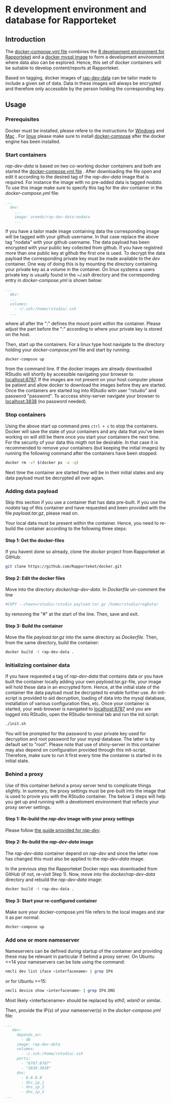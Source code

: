 # R development environment and database for Rapporteket

## Introduction
The 
[docker-compose.yml file](https://github.com/Rapporteket/docker/blob/master/rap-dev-data/docker-compose.yml)
combines the 
[R development environment for Rapporteket](https://github.com/Rapporteket/docker/tree/master/rap-dev)
and a
[docker mysql image](https://hub.docker.com/_/mysql/)
to form a development environment where data also can
be explored. Hence, this set of docker containers will be suitable to develop
content/reports at Rapporteket.

Based on tagging, docker images of
[rap-dev-data](https://hub.docker.com/r/areedv/rap-dev-data/tags/)
can be tailor made to include a given set of data. Data in these images will
always be encrypted and therefore only accessible by the person holding the
corresponding key.

## Usage

### Prerequisites
Docker must be installed, please refere to the instructions for
[Windows](https://docs.docker.com/docker-for-windows/install/)
and
[Mac](https://docs.docker.com/docker-for-mac/install/)
. For
[linux](https://store.docker.com/search?offering=community&type=edition&operating_system=linux)
please make sure to install
[docker-compose](https://docs.docker.com/compose/install/)
after the docker engine has been installed.

### Start containers
*rap-dev-data* is based on two co-working docker containers and both are
started the
[docker-compose.yml file](https://github.com/Rapporteket/docker/blob/master/rap-dev-data/docker-compose.yml)
. After downloading the file open and edit it according to the desired tag of
the *rap-dev-data* image that is required. For instance the image with no
pre-added data is tagged *nodata*. To use this image make sure to specify
this tag for the *dev* container in the *docker-compose.yml* file:
```yaml
...
  dev:
    ...
    image: areedv/rap-dev-data:nodata
    ...
```

If you have a tailor made image containing data the corresponding image will be
tagged with your github username. In that case replace the above tag "nodata"
with your github username. The data payload has been encrypted with your
public key collected from github. If you have registred more than one public
key at github the first one is used. To decrypt the data payload the
corresponding private key must be made available to the *dev* container.
One way of doing this is by mounting the directory containing your private key
as a volume in the container. On linux systems a users private key is usually
found in the *~/.ssh* directory and the corresponding entry in
*docker-compose.yml* is shown below:
```yaml
...
  dev:
  ...
  volumes:
    - ~/.ssh:/home/rstudio/.ssh
  ...
```
where all after the ":" defines the mount point within the container. Please
adjust the part before the ":" according to where your private key is stored
on the host.

Then, start up the  containers. For a linux type host navigate to the
directory holding your *docker-compose.yml* file and start by running:
```bash
docker-compose up
```

from the command line. If the docker images are already downloaded RStudio
will shortly by accessible navigating your browser to
[localhost:8787](http://localhost:8787). If the images are not present on your
host computer please be patient and allow docker to download the images before
they are started. Once the containers are started log into RStudio witn user
"rstudio" and password "password". To acccess shiny-server navigate your
browser to [localhost:3838](http://localhost:3838) (no password needed).

### Stop containers
Using the above start up command pres ```ctrl + c``` to stop the containers.
Docker will save the state of your containers and any data that you've been
working on will still be there once you start your containers the next time.
For the security of your data this migth not be desirable. In that case it is
recommended to remove your containers (but keeping the initial images) by
running the following command after the containers have been stopped:
```bash
docker rm -vf $(docker ps -a -q)
```

Next time the container are started they will be in their initial states and
any data payload must be decrypted all over agian.


### Adding data payload
Skip this section if you use a container that has data pre-built. If
you use the _nodata_ tag of this container and have requested and been provided
with the file _payload.tar.gz_, please read on.

Your local data must be present within the container. Hence, you need to
re-build the container according to the following three steps:

#### Step 1: Get the docker-files
If you havent done so already, clone the _docker_ project from Rapporteket at
GitHub:
```bash
git clone https://github.com/Rapporteket/docker.git
```

#### Step 2: Edit the docker files
Move into the directory _docker/rap-dev-data_. In _Dockerfile_ un-comment the
line
```bash
#COPY --chown=rstudio:rstudio payload.tar.gz /home/rstudio/regData/
```
by removing the "#" at the start of the line. Then, save and exit.

#### Step 3: Build the container
Move the file _payload.tar.gz_ into the same directory as _Dockerfile_. Then,
from the same directory, build the container:
```bash
docker build -t rap-dev-data .
```

### Initializing container data
If you have requested a tag of *rap-dev-data* that contains data or you have
built the container locally adding your own _payload.tar.gz_-file, your
image will hold these data  in an encrypted form. Hence, at the initial state
of the container the data payload must be decrypted to enable further use. An
init-script is provided to aid decryption, loading of data into the mysql
database, installation of various configuration files, etc. Once your container
is started, your web browser is navigated to
[localhost:8787](http://localhost:8787) and you are logged into RStudio, open
the RStudio terminal tab and run the init script:
```bash
./init.sh
```

You will be prompted for the password to your private key used for decryption
and root password for your mysql database. The latter is by default set to
"root". Please note that use of shiny-server in this container may also depend
on configuration provided through this init-script. Therefore, make sure to run
it first every time the container is started in its initial state. 

### Behind a proxy
Use of this container behind a proxy server tend to complicate things
slightly. In summary, the proxy settings must be pre-built into the image
that is used to provie you with the RStudio container. The below 3 steps will
help you get up and running with a develoment environment that reflects your
proxy server settings.

#### Step 1: Re-build the _rap-dev_ image with your proxy settings
Please follow 
[the guide provided for _rap-dev_](https://github.com/Rapporteket/docker/tree/master/rap-dev#behind-a-proxy).

#### Step 2: Re-build the _rap-dev-data_ image
The _rap-dev-data_ container depend on _rap-dev_ and since the latter now has
changed this must also be applied to the _rap-dev-data_ image.

In the previous step the Rapporteket Docker repo was downloaded from GitHub
(if not, re-visit Step 1). Now, move into the _docker/rap-dev-data_ directory
and rebuild the _rap-dev-data_ image:
```bash
docker build -t rap-dev-data .
```

#### Step 3: Start your re-configured container
Make sure your docker-compose.yml file refers to the local images and star it
as per normal:
```bash
docker-compose up
```

### Add one or more nameserver
Nameservers can be defined during startup of the container and providing these
may be relevant in particular if behind a proxy server. On Ubuntu <=14 your
nameservers can be liste using the command:
```bash
nmcli dev list iface <interfacename> | grep IP4
```
or for Ubuntu >=15:
```bash
nmcli device show <interfacename> | grep IP4.DNS
```
Most likely \<interfacename\> should be replaced by _eth0_, _wlan0_ or similar.

Then, provide the IP(s) of your nameserver(s) in the _docker-compose.yml_ file:

```yaml
...
   dev:
     depends_on:
       - db
     image: rap-dev-data
     volumes:
       - ~/.ssh:/home/rstudio/.ssh
     ports:
       - "8787:8787"
       - "3838:3838"
     dns:
       - 8.8.8.8
       - dns_ip_1
       - dns_ip_2
       - dns_ip_3
...
```


